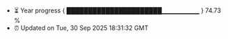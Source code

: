 - ⏳ Year progress { ██████████████████████▁▁▁▁▁▁▁▁ } 74.73 %
- ⏰ Updated on Tue, 30 Sep 2025 18:31:32 GMT

